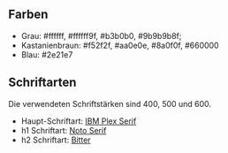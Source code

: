 ## Farben

- Grau: #ffffff, #ffffff9f, #b3b0b0, #9b9b9b8f;
- Kastanienbraun: #f52f2f, #aa0e0e, #8a0f0f, #660000
- Blau: #2e21e7

## Schriftarten

Die verwendeten Schriftstärken sind 400, 500 und 600.

- Haupt-Schriftart: [IBM Plex Serif](https://fonts.google.com/specimen/IBM+Plex+Serif)
- h1 Schriftart: [Noto Serif](https://fonts.google.com/noto/specimen/Noto+Serif?category=Serif)
- h2 Schriftart: [Bitter](https://fonts.google.com/specimen/Bitter?category=Serif)
